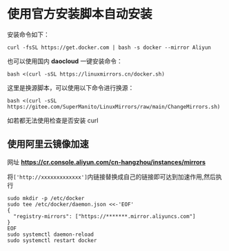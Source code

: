 # 使用官方安装脚本自动安装

安装命令如下：

```shell
curl -fsSL https://get.docker.com | bash -s docker --mirror Aliyun
```

也可以使用国内 **daocloud** 一键安装命令：

```shell
bash <(curl -sSL https://linuxmirrors.cn/docker.sh)
```

这里是换源脚本，可以使用以下命令进行换源：

```shell
bash <(curl -sSL https://gitee.com/SuperManito/LinuxMirrors/raw/main/ChangeMirrors.sh)
```


如若都无法使用检查是否安装 curl

## 使用阿里云镜像加速

网址
**<https://cr.console.aliyun.com/cn-hangzhou/instances/mirrors>**

将`['http://xxxxxxxxxxxxx']`内链接替换成自己的链接即可达到加速作用,然后执行

```shell
sudo mkdir -p /etc/docker
sudo tee /etc/docker/daemon.json <<-'EOF'
{
  "registry-mirrors": ["https://*******.mirror.aliyuncs.com"]
}
EOF
sudo systemctl daemon-reload
sudo systemctl restart docker
```
